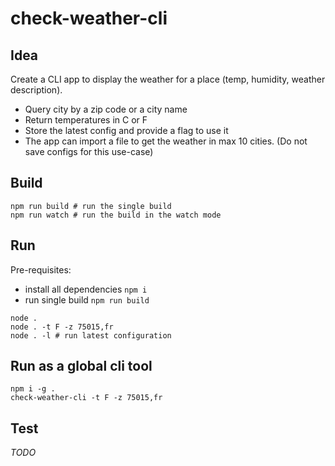 # check-weather-cli

## Idea

Create a CLI app to display the weather for a place (temp, humidity, weather
description).
* Query city by a zip code or a city name
* Return temperatures in C or F
* Store the latest config and provide a flag to use it
* The app can import a file to get the weather in max 10 cities. (Do not
save configs for this use-case)

## Build

```shell
npm run build # run the single build
npm run watch # run the build in the watch mode
```

## Run

Pre-requisites:

* install all dependencies ```npm i```
* run single build ```npm run build```

```shell
node .
node . -t F -z 75015,fr
node . -l # run latest configuration
```

## Run as a global cli tool

```shell
npm i -g .
check-weather-cli -t F -z 75015,fr
```

## Test
*TODO*